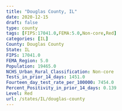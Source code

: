 ```yaml
---
title: "Douglas County, IL"
date: 2020-12-15
draft: false
type: county
tags: [FIPS:17041.0,FEMA:5.0,Non-core,Red]
categories: [IL]
County: Douglas County
State: IL
FIPS: 17041.0
FEMA_Region: 5.0
Population: 19465.0
NCHS_Urban_Rural_Classification: Non-core
Tests_in_prior_14_days: 1451.0
Fourteen_day_test_rate_per_100000: 7454.0
Percent_Positivity_in_prior_14_days: 0.139
Level: Red
url: /states/IL/douglas-county
---
```



